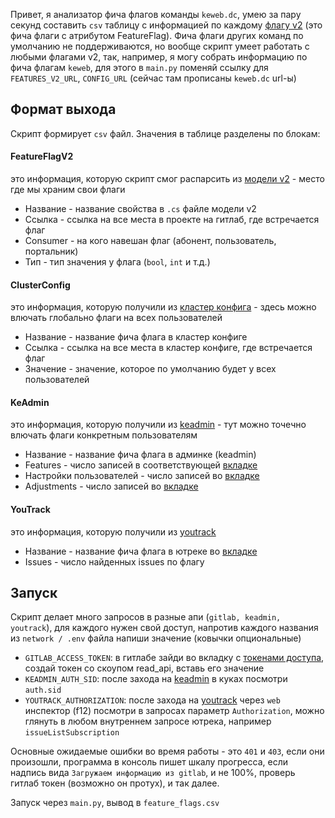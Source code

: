 Привет, я анализатор фича флагов команды `keweb.dc`, умею за пару секунд составить `csv` таблицу с информацией по каждому [флагу v2](https://git.skbkontur.ru/ke/ft/-/blob/master/FileTransfer.Lib/Providers/FeaturesV2/FeatureFlagsModel.cs) (это фича флаги с атрибутом FeatureFlag).
Фича флаги других команд по умолчанию не поддерживаются, но вообще скрипт умеет работать с любыми флагами v2, так, например, я могу собрать информацию по фича флагам `keweb`, для этого в `main.py` поменяй ссылку для `FEATURES_V2_URL`, `CONFIG_URL` (сейчас там прописаны `keweb.dc` url-ы)

## Формат выхода
Скрипт формирует `csv` файл. Значения в таблице разделены по блокам:

#### FeatureFlagV2
это информация, которую скрипт смог распарсить из [модели v2]((https://git.skbkontur.ru/ke/ft/-/blob/master/FileTransfer.Lib/Providers/FeaturesV2/FeatureFlagsModel.cs)) - место где мы храним свои флаги
* Название - название свойства в `.cs` файле модели v2
* Ссылка - ссылка на все места в проекте на гитлаб, где встречается флаг
* Consumer - на кого навешан флаг (абонент, пользователь, портальник)
* Тип - тип значения у флага (`bool`, `int` и т.д.)

#### ClusterConfig
это информация, которую получили из [кластер конфига](https://git.skbkontur.ru/sps/clusterconfig_storage_production/-/blob/default/ft/config) - здесь можно влючать глобально флаги на всех пользователей
* Название - название фича флага в кластер конфиге
* Ссылка - ссылка на все места в кластер конфиге, где встречается флаг
* Значение - значение, которое по умолчанию будет у всех пользователей

#### KeAdmin
это информация, которую получили из [keadmin](https://keadmin.kontur.ru/) - тут можно точечно влючать флаги конкретным пользователям
* Название - название фича флага в админке (keadmin)
* Features - число записей в соответствующей [вкладке](https://keadmin.kontur.ru/Features)
* Настройки пользователей - число записей во [вкладке](https://keadmin.kontur.ru/Adjustments)
* Adjustments - число записей во [вкладке](https://keadmin.kontur.ru/AdjustmentsNew)

#### YouTrack
это информация, которую получили из [youtrack](https://yt.skbkontur.ru)
* Название - название фича флага в ютреке во [вкладке](https://yt.skbkontur.ru/issues/Flag)
* Issues - число найденных issues по флагу

## Запуск

Скрипт делает много запросов в разные апи (`gitlab, keadmin, youtrack`), для каждого нужен свой доступ, напротив каждого названия из `network / .env` файла напиши значение (ковычки опциональные)

* `GITLAB_ACCESS_TOKEN`: в гитлабе зайди во вкладку c [токенами доступа](https://git.skbkontur.ru/-/user_settings/personal_access_tokens), создай токен со скоупом read_api, вставь его значение
* `KEADMIN_AUTH_SID`: после захода на [keadmin](https://keadmin.kontur.ru/) в куках посмотри `auth.sid`
* `YOUTRACK_AUTHORIZATION`: после захода на [youtrack](https://yt.skbkontur.ru) через `web` инспектор (f12) посмотри в запросах параметр `Authorization`, можно глянуть в любом внутреннем запросе ютрека, например `issueListSubscription`

Основные ожидаемые ошибки во время работы - это `401` и `403`, если они произошли, программа в консоль пишет шкалу прогресса, если надпись вида `Загружаем информацию из gitlab`, и не 100%, проверь гитлаб токен (возможно он протух), и так далее.

Запуск через `main.py`, вывод в `feature_flags.csv`
